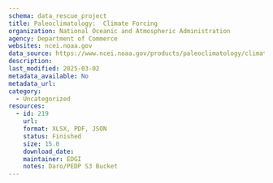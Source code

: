 ```yaml
---
schema: data_rescue_project 
title: Paleoclimatology:  Climate Forcing
organization: National Oceanic and Atmospheric Administration
agency: Department of Commerce
websites: ncei.noaa.gov
data_source: https://www.ncei.noaa.gov/products/paleoclimatology/climate-forcing
description: 
last_modified: 2025-03-02
metadata_available: No
metadata_url: 
category:
  - Uncategorized
resources:
  - id: 219
    url: 
    format: XLSX, PDF, JSON
    status: Finished
    size: 15.0
    download_date: 
    maintainer: EDGI
    notes: Daro/PEDP S3 Bucket
---
```

